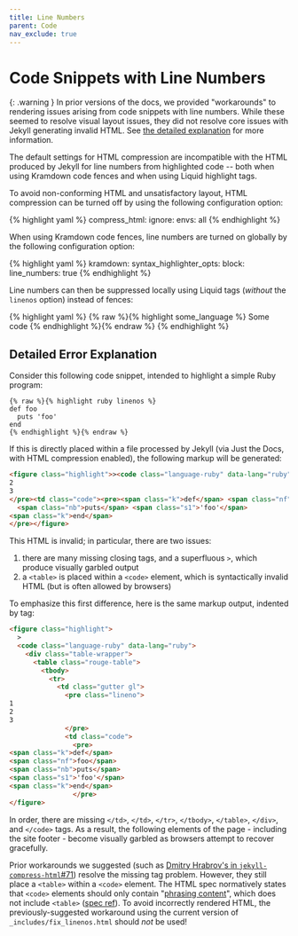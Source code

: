 ```yaml
---
title: Line Numbers
parent: Code
nav_exclude: true
---
```


# Code Snippets with Line Numbers

{: .warning }
In prior versions of the docs, we provided "workarounds" to rendering issues arising from code snippets with line numbers. While these seemed to resolve visual layout issues, they did not resolve core issues with Jekyll generating invalid HTML. See [the detailed explanation](#detailed-error-explanation) for more information.

The default settings for HTML compression are incompatible with the HTML
produced by Jekyll for line numbers from highlighted code
-- both when using Kramdown code fences and when using Liquid highlight tags.

To avoid non-conforming HTML and unsatisfactory layout, HTML compression
can be turned off by using the following configuration option:

{% highlight yaml %}
compress_html:
ignore:
envs: all
{% endhighlight %}

When using Kramdown code fences, line numbers are turned on globally by the
following configuration option:

{% highlight yaml %}
kramdown:
syntax_highlighter_opts:
block:
line_numbers: true
{% endhighlight %}

Line numbers can then be suppressed locally using Liquid tags (_without_ the
`linenos` option) instead of fences:

{% highlight yaml %}
{% raw %}{% highlight some_language %}
Some code
{% endhighlight %}{% endraw %}
{% endhighlight %}

## Detailed Error Explanation

Consider this following code snippet, intended to highlight a simple Ruby program:

```
{% raw %}{% highlight ruby linenos %}
def foo
  puts 'foo'
end
{% endhighlight %}{% endraw %}
```

If this is directly placed within a file processed by Jekyll (via Just the Docs, with HTML compression enabled), the following markup will be generated:

```html
<figure class="highlight">><code class="language-ruby" data-lang="ruby"><div class="table-wrapper"><table class="rouge-table"><tbody><tr><td class="gutter gl"><pre class="lineno">1
2
3
</pre><td class="code"><pre><span class="k">def</span> <span class="nf">foo</span>
  <span class="nb">puts</span> <span class="s1">'foo'</span>
<span class="k">end</span>
</pre></figure>
```

This HTML is invalid; in particular, there are two issues:

1. there are many missing closing tags, and a superfluous `>`, which produce visually garbled output
2. a `<table>` is placed within a `<code>` element, which is syntactically invalid HTML (but is often allowed by browsers)

To emphasize this first difference, here is the same markup output, indented by tag:

```html
<figure class="highlight">
  >
  <code class="language-ruby" data-lang="ruby">
    <div class="table-wrapper">
      <table class="rouge-table">
        <tbody>
          <tr>
            <td class="gutter gl">
              <pre class="lineno">
1
2
3
              </pre>
              <td class="code">
                <pre>
<span class="k">def</span>
<span class="nf">foo</span>
<span class="nb">puts</span>
<span class="s1">'foo'</span>
<span class="k">end</span>
                </pre>
</figure>
```

In order, there are missing `</td>`, `</td>`, `</tr>`, `</tbody>`, `</table>`, `</div>`, and `</code>` tags. As a result, the following elements of the page - including the site footer - become visually garbled as browsers attempt to recover gracefully.

Prior workarounds we suggested (such as [Dmitry Hrabrov's in `jekyll-compress-html`#71](https://github.com/penibelst/jekyll-compress-html/issues/71#issuecomment-188144901)) resolve the missing tag problem. However, they still place a `<table>` within a `<code>` element. The HTML spec normatively states that `<code>` elements should only contain "[phrasing content](https://html.spec.whatwg.org/multipage/dom.html#phrasing-content-2)", which does not include `<table>` ([spec ref](https://html.spec.whatwg.org/multipage/text-level-semantics.html#the-code-element)). To avoid incorrectly rendered HTML, the previously-suggested workaround using the current version of `_includes/fix_linenos.html` should _not_ be used!
